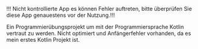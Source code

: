 !!! Nicht kontrollierte App es können Fehler auftreten, bitte überprüfen Sie diese App genauestens vor der Nutzung.!!!

Ein Programmierübungsprojekt um mit der Programmiersprache Kotlin vertraut zu werden. Nicht optimiert und Anfängerfehler vorhanden, da es mein erstes Kotlin Projekt ist.

